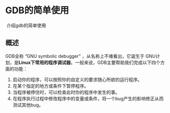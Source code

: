 # GDB的简单使用

​	介绍gdb的简单使用



## 概述



GDB全称  “GNU symbolic debugger” ，从名称上不难看出，它诞生于 GNU计划，是**Linux下常用的程序调试器**。一般来说，GDB主要帮助我们完成以下四个方面的功能：

1. 启动你的程序，可以按照你的自定义的要求随心所欲的运行程序。
2. 在某个指定的地方或条件下暂停程序。
3. 当程序被停住时，可以检查此时你的程序中发生的事。
4. 在程序执行过程中修改程序中的变量或条件，将一个bug产生的影响修正从而测试其他bug。

